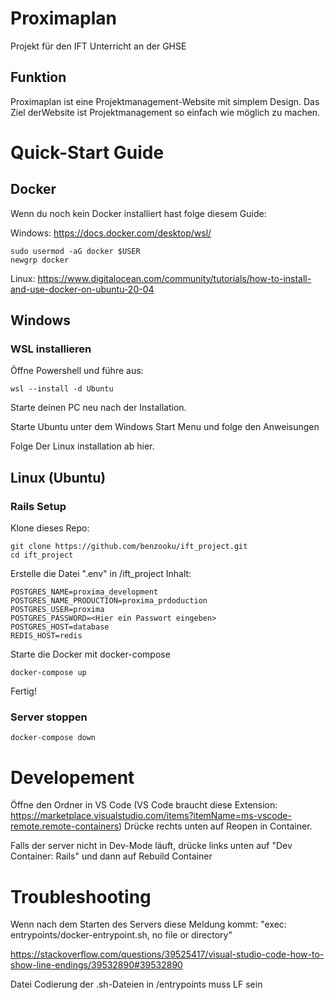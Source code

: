 # Proximaplan
Projekt für den IFT Unterricht an der GHSE

## Funktion
Proximaplan ist eine Projektmanagement-Website mit simplem Design.
Das Ziel derWebsite ist Projektmanagement so einfach wie möglich zu machen.

# Quick-Start Guide

## Docker
Wenn du noch kein Docker installiert hast folge diesem Guide:

Windows:
https://docs.docker.com/desktop/wsl/

```shell
sudo usermod -aG docker $USER
newgrp docker
```

Linux:
https://www.digitalocean.com/community/tutorials/how-to-install-and-use-docker-on-ubuntu-20-04

## Windows

### WSL installieren

Öffne Powershell und führe aus:
```shell
wsl --install -d Ubuntu
```

Starte deinen PC neu nach der Installation.

Starte Ubuntu unter dem Windows Start Menu und folge den Anweisungen

Folge Der Linux installation ab hier.

## Linux (Ubuntu)

### Rails Setup
Klone dieses Repo:
```shell
git clone https://github.com/benzooku/ift_project.git
cd ift_project
```
Erstelle die Datei ".env" in /ift_project
Inhalt:
```env
POSTGRES_NAME=proxima_development
POSTGRES_NAME_PRODUCTION=proxima_prdoduction
POSTGRES_USER=proxima
POSTGRES_PASSWORD=<Hier ein Passwort eingeben>
POSTGRES_HOST=database
REDIS_HOST=redis
```

Starte die Docker mit docker-compose
```shell
docker-compose up
```
Fertig!

### Server stoppen
```shell
docker-compose down
```

# Developement

Öffne den Ordner in VS Code (VS Code braucht diese Extension: https://marketplace.visualstudio.com/items?itemName=ms-vscode-remote.remote-containers)
Drücke rechts unten auf Reopen in Container.

Falls der server nicht in Dev-Mode läuft, drücke links unten auf "Dev Container: Rails" und dann auf Rebuild Container


# Troubleshooting
Wenn nach dem Starten des Servers diese Meldung kommt:
"exec: entrypoints/docker-entrypoint.sh, no file or directory"

https://stackoverflow.com/questions/39525417/visual-studio-code-how-to-show-line-endings/39532890#39532890

Datei Codierung der .sh-Dateien in /entrypoints muss LF sein

